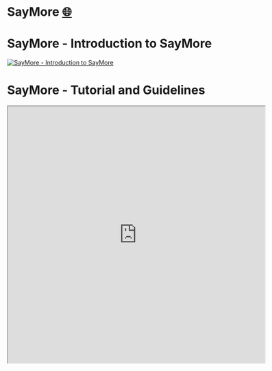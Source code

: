 # SayMore [ 🌐 ](stt/transcribe-in-saymore.md)

# SayMore - Introduction to SayMore

[![SayMore - Introduction to SayMore](https://img.youtube.com/vi/zR0hxTs17EQ/0.jpg)](https://www.youtube.com/watch?v=zR0hxTs17EQ)


# SayMore - Tutorial and Guidelines
<iframe height=600 width=600 src="https://docs.google.com/document/d/e/2PACX-1vTzDJj4UrzE3bImdqqAuFny91KbFJeKQ8QimUgicjHGiQoQIZA4TJN5ocfGo7AJID0y812FWnHhSxxp/pub?embedded=true"></iframe>